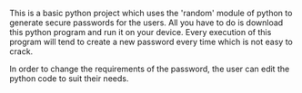 This is a basic python project which uses the 'random' module of python to generate secure passwords for the users.
All you have to do is download this python program and run it on your device. Every execution of this program will tend to create a new password every time which is not easy to crack.

In order to change the requirements of the password, the user can edit the python code to suit their needs.
